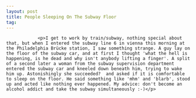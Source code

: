 ```yaml
---
layout: post
title: People Sleeping On The Subway Floor
tag: 
---
```



                <p>I get to work by train/subway, nothing special about that, but when I entered the subway line 6 in vienna this morning at the Philadelphia Brücke station, I saw something strange. A guy lay on the floor of the subway car, and at first I thought 'what the hell is happening, is he dead and why isn't anybody lifting a finger'. A split of a second later a woman from the subway supervision department entered the subway car and kneeled down beneath him, trying to wake him up. Astonishingly she succeeded?  and asked if it is comfortable to sleep on the floor. He said something like 'mhm' and 'blarb', stood up and acted like nothing ever happened. My advice: don't become an alcohol addict and take the subway simultaneously :-)</p>
            
